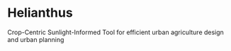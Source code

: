 # Helianthus
Crop-Centric Sunlight-Informed Tool for efficient urban agriculture design and urban planning